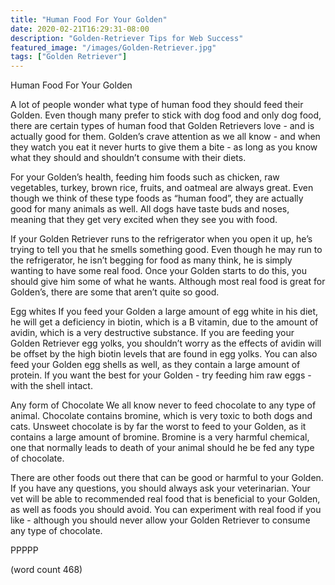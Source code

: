 ```yaml
---
title: "Human Food For Your Golden"
date: 2020-02-21T16:29:31-08:00
description: "Golden-Retriever Tips for Web Success"
featured_image: "/images/Golden-Retriever.jpg"
tags: ["Golden Retriever"]
---
```


Human Food For Your Golden

A lot of people wonder what type of human food they should feed their Golden.  Even though many prefer to stick with dog food and only dog food, there are certain types of human food that Golden Retrievers love - and is actually good for them.  Golden’s crave attention as we all know - and when they watch you eat it never hurts to give them a bite - as long as you know what they should and shouldn’t consume with their diets.

For your Golden’s health, feeding him foods such as chicken, raw vegetables, turkey, brown rice, fruits, and oatmeal are always great.  Even though we think of these type foods as “human food”, they are actually good for many animals as well.  All dogs have taste buds and noses, meaning that they get very excited when they see you with food.  

If your Golden Retriever runs to the refrigerator when you open it up, he’s trying to tell you that he smells something good.  Even though he may run to the refrigerator, he isn’t begging for food as many think, he is simply wanting to have some real food.  Once your Golden starts to do this, you should give him some of what he wants.  Although most real food is great for Golden’s, there are some that aren’t quite so good.

Egg whites
If you feed your Golden a large amount of egg white in his diet, he will get a deficiency in biotin, which is a B vitamin, due to the amount of avidin, which is a very destructive substance.  If you are feeding your Golden Retriever egg yolks, you shouldn’t worry as the effects of avidin will be offset by the high biotin levels that are found in egg yolks.  You can also feed your Golden egg shells as well, as they contain a large amount of protein.  If you want the best for your Golden - try feeding him raw eggs - with the shell intact.

Any form of Chocolate
We all know never to feed chocolate to any type of animal.  Chocolate contains bromine, which is very toxic to both dogs and cats.  Unsweet chocolate is by far the worst to feed to your Golden, as it contains a large amount of bromine.  Bromine is a very harmful chemical, one that normally leads to death of your animal should he be fed any type of chocolate.

There are other foods out there that can be good or harmful to your Golden.  If you have any questions, you should always ask your veterinarian.  Your vet will be able to recommended real food that is beneficial to your Golden, as well as foods you should avoid.  You can experiment with real food if you like - although you should never allow your Golden Retriever to consume any type of chocolate.

PPPPP

(word count 468)
